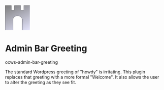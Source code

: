 ![ocws-admin-bar-greeting](./images/castlelogo80x80.png)

# Admin Bar Greeting
ocws-admin-bar-greeting

The standard Wordpress greeting of "howdy" is irritating. This plugin replaces that greeting with a more formal "Welcome". It also allows the user to alter the greeting as they see fit.